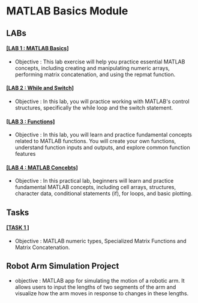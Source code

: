 # MATLAB Basics Module
## LABs
 #### [[LAB 1 : MATLAB Basics]](https://github.com/alaaelsawyy/MATLAB/blob/f85093d5bc9a59765438152c2513189db190d3ee/LABs/LAB%201.m)
- Objective : This lab exercise will help you practice essential MATLAB concepts, including creating and manipulating numeric arrays, performing matrix concatenation, and using the repmat function.



 #### [[LAB 2 : While and Switch]](https://github.com/alaaelsawyy/MATLAB/blob/6146b259b197ce388abc128775dfccbb1e1d9dca/LABs/LAB%202.m)
- Objective : In this lab, you will practice working with MATLAB's control structures, specifically the while loop and the switch statement.


 #### [[LAB 3 : Functions]](https://github.com/alaaelsawyy/MATLAB/blob/a869db075422cc40cae17d1909f2ecb35d817c2c/LABs/LAB%203.m)
- Objective : In this lab, you will learn and practice fundamental concepts related to MATLAB functions. You will create your own functions, understand function inputs and outputs, and explore common function features


 #### [[LAB 4 : MATLAB Concebts]](https://github.com/alaaelsawyy/MATLAB/blob/2872d2111ceae14b5061b20cf4fdc1197cab7202/LABs/LAB%204.m)
- Objective : In this practical lab, beginners will learn and practice fundamental MATLAB concepts, including cell arrays, structures, character data, conditional statements (if), for loops, and basic plotting.

## Tasks
 #### [[TASK 1 ]](https://github.com/alaaelsawyy/MATLAB/blob/2a59f91aa9b3ae0e1e96ec69ef177d7670140183/TASK/Task%201.m)
- Objective : MATLAB numeric types, Specialized Matrix Functions and Matrix Concatenation.


## Robot Arm Simulation Project
- objective : MATLAB app for simulating the motion of a robotic arm. It allows users to input the lengths of two segments of the arm and visualize how the arm moves in response to changes in these lengths.
